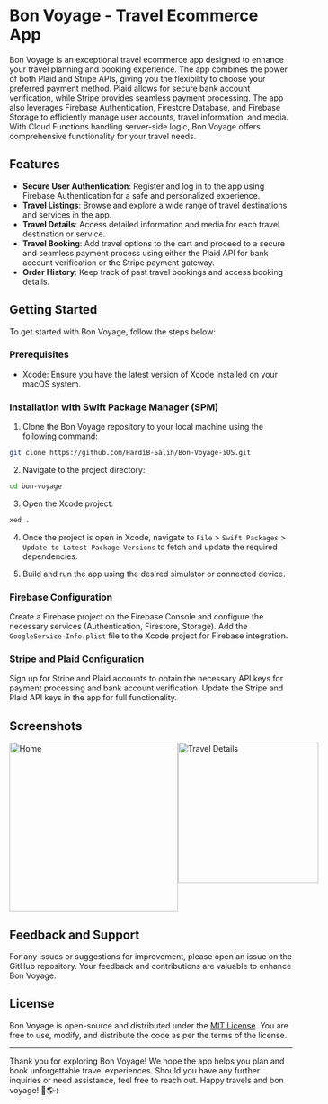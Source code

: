 # Bon Voyage - Travel Ecommerce App

Bon Voyage is an exceptional travel ecommerce app designed to enhance your travel planning and booking experience. The app combines the power of both Plaid and Stripe APIs, giving you the flexibility to choose your preferred payment method. Plaid allows for secure bank account verification, while Stripe provides seamless payment processing. The app also leverages Firebase Authentication, Firestore Database, and Firebase Storage to efficiently manage user accounts, travel information, and media. With Cloud Functions handling server-side logic, Bon Voyage offers comprehensive functionality for your travel needs.

## Features

- **Secure User Authentication**: Register and log in to the app using Firebase Authentication for a safe and personalized experience.
- **Travel Listings**: Browse and explore a wide range of travel destinations and services in the app.
- **Travel Details**: Access detailed information and media for each travel destination or service.
- **Travel Booking**: Add travel options to the cart and proceed to a secure and seamless payment process using either the Plaid API for bank account verification or the Stripe payment gateway.
- **Order History**: Keep track of past travel bookings and access booking details.

## Getting Started

To get started with Bon Voyage, follow the steps below:

### Prerequisites

- Xcode: Ensure you have the latest version of Xcode installed on your macOS system.

### Installation with Swift Package Manager (SPM)

1. Clone the Bon Voyage repository to your local machine using the following command:

```bash
git clone https://github.com/HardiB-Salih/Bon-Voyage-iOS.git
```

2. Navigate to the project directory:

```bash
cd bon-voyage
```

3. Open the Xcode project:

```bash
xed .
```

4. Once the project is open in Xcode, navigate to `File` > `Swift Packages` > `Update to Latest Package Versions` to fetch and update the required dependencies.

5. Build and run the app using the desired simulator or connected device.

### Firebase Configuration

Create a Firebase project on the Firebase Console and configure the necessary services (Authentication, Firestore, Storage). Add the `GoogleService-Info.plist` file to the Xcode project for Firebase integration.

### Stripe and Plaid Configuration

Sign up for Stripe and Plaid accounts to obtain the necessary API keys for payment processing and bank account verification. Update the Stripe and Plaid API keys in the app for full functionality.

## Screenshots

<div style="display: flex; justify-content: space-between;">
  <img src="https://filedn.com/lgYM5v25LH64Wknu6KIrjpj/Client%20Project/Innovative%20Candor/GitHub/BonVoyage/Home.png" alt="Home" width="300">
  <img src="https://filedn.com/lgYM5v25LH64Wknu6KIrjpj/Client%20Project/Innovative%20Candor/GitHub/BonVoyage/Detail.png" alt="Travel Details" width="250">
</div>

## Feedback and Support

For any issues or suggestions for improvement, please open an issue on the GitHub repository. Your feedback and contributions are valuable to enhance Bon Voyage.

## License

Bon Voyage is open-source and distributed under the [MIT License](https://innovativecandor.com/mit_license/). You are free to use, modify, and distribute the code as per the terms of the license.

---

Thank you for exploring Bon Voyage! We hope the app helps you plan and book unforgettable travel experiences. Should you have any further inquiries or need assistance, feel free to reach out. Happy travels and bon voyage! 🚀🌎✈️
